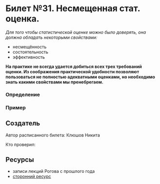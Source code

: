 # Билет №31. Несмещенная стат. оценка.

*Для того чтобы статистической оценке можно было доверять, она должна обладать некоторыми свойствами:*
- несмещённость
- состоятельность
- эффективность

**На практике не всегда удается добиться всех трех требований оценки. Из соображения практической удобности позволяют пользоваться не полностью адекватными оценками, но необходимо знать какими свойствами мы пренебрегаем.**

### Определение



### Пример

## Создатель

Автор расписанного билета: Клюшов Никита

Кто проверил:


## Ресурсы
- записи лекций Рогова с прошлого года
- [сторонний ресурс](https://studfile.net/preview/3815857/page:4/)
